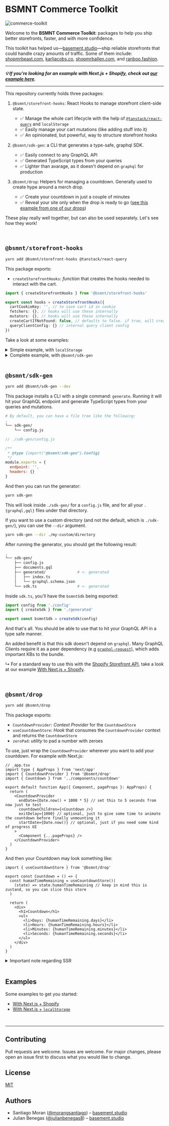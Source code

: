 # BSMNT Commerce Toolkit

![commerce-toolkit](https://user-images.githubusercontent.com/40034115/195423154-223a8187-5c3c-4caa-a19a-843b07d1684a.jpeg)

Welcome to the **BSMNT Commerce Toolkit**: packages to help you ship better storefronts, faster, and with more confidence.

This toolkit has helped us—[basement.studio](https://basement.studio/)—ship reliable storefronts that could handle crazy amounts of traffic. Some of them include: [shopmrbeast.com](https://shopmrbeast.com/), [karljacobs.co](https://karljacobs.co/), [shopmrballen.com](https://shopmrballen.com/), and [ranboo.fashion](https://ranboo.fashion/).

<hr />

<b><i>💡 If you're looking for an example with Next.js + Shopify, check out [our example here](./examples/nextjs-shopify).</i></b>

<hr />

This repository currently holds three packages:

1. `@bsmnt/storefront-hooks`: React Hooks to manage storefront client-side state.

   - ✅ Manage the whole cart lifecycle with the help of [`@tanstack/react-query`](https://tanstack.com/query/v4) and `localStorage`
   - ✅ Easily manage your cart mutations (like adding stuff into it)
   - ✅ An opinionated, but powerful, way to structure storefront hooks

2. `@bsmnt/sdk-gen`: a CLI that generates a type-safe, graphql SDK.

   - ✅ Easily connect to any GraphQL API
   - ✅ Generated TypeScript types from your queries
   - ✅ Lighter than avarage, as it doesn't depend on `graphql` for production

3. `@bsmnt/drop`: Helpers for managing a countdown. Generally used to create hype around a merch drop.
   - ✅ Create your countdown in just a couple of minutes
   - ✅ Reveal your site only when the drop is ready to go ([see this example from one of our drops](https://twitter.com/MikaelSargsyan/status/1578131832331272224))

These play really well together, but can also be used separately. Let's see how they work!

<br />

## `@bsmnt/storefront-hooks`

```zsh
yarn add @bsmnt/storefront-hooks @tanstack/react-query
```

This package exports:

- `createStorefrontHooks`: _function_ that creates the hooks needed to interact with the cart.

```ts
import { createStorefrontHooks } from '@bsmnt/storefront-hooks'

export const hooks = createStorefrontHooks({
  cartCookieKey: '', // to save cart id in cookie
  fetchers: {}, // hooks will use these internally
  mutators: {}, // hooks will use these internally
  createCartIfNotFound: false, // defaults to false. if true, will create a cart if none is found
  queryClientConfig: {} // internal query client config
})
```

Take a look at some examples:

<details>
    <summary>Simple example, with <code>localStorage</code></summary>
    
```ts
import { createStorefrontHooks } from '@bsmnt/storefront-hooks'

type LineItem = {
  merchandiseId: string
  quantity: number
}

type Cart = {
  id: string
  lines: LineItem[]
}

export const {
  QueryClientProvider,
  useCartQuery,
  useAddLineItemsToCartMutation,
  useOptimisticCartUpdate,
  useRemoveLineItemsFromCartMutation,
  useUpdateLineItemsInCartMutation
} = createStorefrontHooks<Cart>({
  cartCookieKey: 'example-nextjs-localstorage',
  fetchers: {
    fetchCart: (cartId: string) => {
      const cartFromLocalStorage = localStorage.getItem(cartId)

      if (!cartFromLocalStorage) throw new Error('Cart not found')

      const cart: Cart = JSON.parse(cartFromLocalStorage)

      return cart
    }
  },
  mutators: {
    addLineItemsToCart: (cartId, lines) => {
      const cartFromLocalStorage = localStorage.getItem(cartId)

      if (!cartFromLocalStorage) throw new Error('Cart not found')

      const cart: Cart = JSON.parse(cartFromLocalStorage)
      // Add line if not exists, update quantity if exists
      const updatedCart = lines.reduce((cart, line) => {
        const lineIndex = cart.lines.findIndex(
          (cartLine) => cartLine.merchandiseId === line.merchandiseId
        )

        if (lineIndex === -1) {
          cart.lines.push(line)
        } else {
          cart.lines[lineIndex]!.quantity += line.quantity
        }

        return cart
      }, cart)

      localStorage.setItem(cartId, JSON.stringify(updatedCart))

      return {
        data: updatedCart
      }
    },
    createCart: () => {
      const cart: Cart = { id: 'cart', lines: [] }
      localStorage.setItem(cart.id, JSON.stringify(cart))

      return { data: cart }
    },
    createCartWithLines: (lines) => {
      const cart = { id: 'cart', lines }
      localStorage.setItem(cart.id, JSON.stringify(cart))

      return { data: cart }
    },
    removeLineItemsFromCart: (cartId, lineIds) => {
      const cartFromLocalStorage = localStorage.getItem(cartId)

      if (!cartFromLocalStorage) throw new Error('Cart not found')

      const cart: Cart = JSON.parse(cartFromLocalStorage)
      cart.lines = cart.lines.filter(
        (line) => !lineIds.includes(line.merchandiseId)
      )
      localStorage.setItem(cart.id, JSON.stringify(cart))

      return {
        data: cart
      }
    },
    updateLineItemsInCart: (cartId, lines) => {
      const cartFromLocalStorage = localStorage.getItem(cartId)

      if (!cartFromLocalStorage) throw new Error('Cart not found')

      const cart: Cart = JSON.parse(cartFromLocalStorage)
      cart.lines = lines
      localStorage.setItem(cart.id, JSON.stringify(cart))

      return {
        data: cart
      }
    }
  },
  logging: {
    onError(type, error) {
      console.info({ type, error })
    },
    onSuccess(type, data) {
      console.info({ type, data })
    }
  }
})

```
</details>
<details>
    <summary>Complete example, with <code>@bsmnt/sdk-gen</code></summary>

```bash
# Given the following file tree:
.
└── storefront/
    ├── sdk-gen/
    │   └── sdk.ts # generated with @bsmnt/sdk-gen
    └── hooks.ts # <- we'll work here
```

This example depends on [@bsmnt/sdk-gen](#bsmntsdk-gen).

```ts
// ./storefront/hooks.ts

import { createStorefrontHooks } from '@bsmnt/storefront-hooks'
import { storefront } from '../sdk-gen/sdk'
import type {
  CartGenqlSelection,
  CartUserErrorGenqlSelection,
  FieldsSelection,
  Cart as GenqlCart
} from '../sdk-gen/generated'

const cartFragment = {
  id: true,
  checkoutUrl: true,
  createdAt: true,
  cost: { subtotalAmount: { amount: true, currencyCode: true } }
} satisfies CartGenqlSelection

export type Cart = FieldsSelection<GenqlCart, typeof cartFragment>

const userErrorFragment = {
  message: true,
  code: true,
  field: true
} satisfies CartUserErrorGenqlSelection

export const {
  QueryClientProvider,
  useCartQuery,
  useAddLineItemsToCartMutation,
  useOptimisticCartUpdate,
  useRemoveLineItemsFromCartMutation,
  useUpdateLineItemsInCartMutation
} = createStorefrontHooks({
  cartCookieKey: 'example-nextjs-shopify',
  fetchers: {
    fetchCart: async (cartId) => {
      const { cart } = await storefront.query({
        cart: {
          __args: { id: cartId },
          ...cartFragment
        }
      })

      if (cart === undefined) throw new Error('Request failed')
      return cart
    }
  },
  mutators: {
    addLineItemsToCart: async (cartId, lines) => {
      const { cartLinesAdd } = await storefront.mutation({
        cartLinesAdd: {
          __args: {
            cartId,
            lines
          },
          cart: cartFragment,
          userErrors: userErrorFragment
        }
      })

      return {
        data: cartLinesAdd?.cart,
        userErrors: cartLinesAdd?.userErrors
      }
    },
    createCart: async () => {
      const { cartCreate } = await storefront.mutation({
        cartCreate: {
          cart: cartFragment,
          userErrors: userErrorFragment
        }
      })
      return {
        data: cartCreate?.cart,
        userErrors: cartCreate?.userErrors
      }
    },
    // TODO we could use the same mutation as createCart?
    createCartWithLines: async (lines) => {
      const { cartCreate } = await storefront.mutation({
        cartCreate: {
          __args: { input: { lines } },
          cart: cartFragment,
          userErrors: userErrorFragment
        }
      })
      return {
        data: cartCreate?.cart,
        userErrors: cartCreate?.userErrors
      }
    },
    removeLineItemsFromCart: async (cartId, lineIds) => {
      const { cartLinesRemove } = await storefront.mutation({
        cartLinesRemove: {
          __args: { cartId, lineIds },
          cart: cartFragment,
          userErrors: userErrorFragment
        }
      })
      return {
        data: cartLinesRemove?.cart,
        userErrors: cartLinesRemove?.userErrors
      }
    },
    updateLineItemsInCart: async (cartId, lines) => {
      const { cartLinesUpdate } = await storefront.mutation({
        cartLinesUpdate: {
          __args: {
            cartId,
            lines: lines.map((l) => ({
              id: l.merchandiseId,
              quantity: l.quantity,
              attributes: l.attributes
            }))
          },
          cart: cartFragment,
          userErrors: userErrorFragment
        }
      })
      return {
        data: cartLinesUpdate?.cart,
        userErrors: cartLinesUpdate?.userErrors
      }
    }
  },
  createCartIfNotFound: true
})
```

</details>

<br />
 
## `@bsmnt/sdk-gen`

```zsh
yarn add @bsmnt/sdk-gen --dev
```

This package installs a CLI with a single command: `generate`. Running it will hit your GraphQL endpoint and generate TypeScript types from your queries and mutations.

```bash
# By default, you can have a file tree like the following:
.
└── sdk-gen/
    └── config.js
```

```js
// ./sdk-gen/config.js

/**
 * @type {import("@bsmnt/sdk-gen").Config}
 */
module.exports = {
  endpoint: '',
  headers: {}
}
```

And then you can run the generator:

```zsh
yarn sdk-gen
```

This will look inside `./sdk-gen/` for a `config.js` file, and for all your `.{graphql,gql}` files under that directory.

If you want to use a custom directory (and not the default, which is `./sdk-gen/`), you can use the `--dir` argument.

```zsh
yarn sdk-gen --dir ./my-custom/directory
```

After running the generator, you should get the following result:

```bash
.
└── sdk-gen/
    ├── config.js
    ├── documents.gql
    ├── generated/              # <- generated
    │   ├── index.ts
    │   └── graphql.schema.json
    └── sdk.ts                  # <- generated
```

Inside `sdk.ts`, you'll have the `bsmntSdk` being exported:

```ts
import config from './config'
import { createSdk } from './generated'

export const bsmntSdk = createSdk(config)
```

And that's all. You should be able to use that to hit your GraphQL API in a type safe manner.

An added benefit is that this sdk doesn't depend on `graphql`. Many GraphQL Clients require it as a peer dependency (e.g [`graphql-request`](https://github.com/prisma-labs/graphql-request/blob/master/package.json#L53)), which adds important KBs to the bundle.

↳ For a standard way to use this with the [Shopify Storefront API](https://shopify.dev/api/storefront), take a look at our example [With Next.js + Shopify](./examples/nextjs-shopify/src/storefront/sdk-gen).

<br />

## `@bsmnt/drop`

```zsh
yarn add @bsmnt/drop
```

This package exports:

- `CountdownProvider`: _Context Provider_ for the `CountdownStore`
- `useCountdownStore`: _Hook_ that consumes the `CountdownProvider` context and returns the `CountdownStore`
- `zeroPad`: _utility_ to pad a number with zeroes

To use, just wrap the `CountdownProvider` wherever you want to add your countdown. For example with Next.js:

```tsx
// _app.tsx
import type { AppProps } from 'next/app'
import { CountdownProvider } from '@bsmnt/drop'
import { Countdown } from '../components/countdown'

export default function App({ Component, pageProps }: AppProps) {
  return (
    <CountdownProvider
      endDate={Date.now() + 1000 * 5} // set this to 5 seconds from now just to test
      countdownChildren={<Countdown />}
      exitDelay={1000} // optional, just to give some time to animate the countdown before finally unmounting it
      startDate={Date.now()} // optional, just if you need some kind of progress UI
    >
      <Component {...pageProps} />
    </CountdownProvider>
  )
}
```

And then your Countdown may look something like:

```tsx
import { useCountdownStore } from '@bsmnt/drop'

export const Countdown = () => {
  const humanTimeRemaining = useCountdownStore()(
    (state) => state.humanTimeRemaining // keep in mind this is zustand, so you can slice this store
  )

  return (
    <div>
      <h1>Countdown</h1>
      <ul>
        <li>Days: {humanTimeRemaining.days}</li>
        <li>Hours: {humanTimeRemaining.hours}</li>
        <li>Minutes: {humanTimeRemaining.minutes}</li>
        <li>Seconds: {humanTimeRemaining.seconds}</li>
      </ul>
    </div>
  )
}
```

<details>
<summary>Important note regarding SSR</summary>

If you render `humanTimeRemaining.seconds`, there's a high chance that your server will render something different than your client, as that value will change each second.

In most cases, you can safely `suppressHydrationWarning` (see issue [#21](https://github.com/basementstudio/commerce-toolkit/issues/21) for more info):

```tsx
import { useCountdownStore } from '@bsmnt/drop'

export const Countdown = () => {
  const humanTimeRemaining = useCountdownStore()(
    (state) => state.humanTimeRemaining // keep in mind this is zustand, so you can slice this store
  )

  return (
    <div>
      <h1>Countdown</h1>
      <ul>
        <li suppressHydrationWarning>Days: {humanTimeRemaining.days}</li>
        <li suppressHydrationWarning>Hours: {humanTimeRemaining.hours}</li>
        <li suppressHydrationWarning>Minutes: {humanTimeRemaining.minutes}</li>
        <li suppressHydrationWarning>Seconds: {humanTimeRemaining.seconds}</li>
      </ul>
    </div>
  )
}
```

If you don't want to take that risk, a safer option is waiting until your app is hydrated before rendering the real time remaining:

```tsx
import { useEffect, useState } from 'react'
import { useCountdownStore } from '@bsmnt/drop'

const Countdown = () => {
  const humanTimeRemaining = useCountdownStore()(
    (state) => state.humanTimeRemaining // keep in mind this is zustand, so you can slice this store
  )

  const [hasRenderedOnce, setHasRenderedOnce] = useState(false)

  useEffect(() => {
    setHasRenderedOnce(true)
  }, [])

  return (
    <div>
      <h1>Countdown</h1>
      <ul>
        <li>Days: {humanTimeRemaining.days}</li>
        <li>Hours: {humanTimeRemaining.hours}</li>
        <li>Minutes: {hasRenderedOnce ? humanTimeRemaining.minutes : '59'}</li>
        <li>Seconds: {hasRenderedOnce ? humanTimeRemaining.seconds : '59'}</li>
      </ul>
    </div>
  )
}
```

</details>

<br />

## Examples

Some examples to get you started:

- [With Next.js + Shopify](./examples/nextjs-shopify)
- [With Next.js + `localStorage`](./examples/nextjs-localstorage)

<br />

---

## Contributing

Pull requests are welcome. Issues are welcome. For major changes, please open an issue first to discuss what you would like to change.

## License

[MIT](./LICENSE/)

## Authors

- Santiago Moran ([@morangsantiago](https://twitter.com/morangsantiago)) – [basement.studio](https://basement.studio)
- Julian Benegas ([@julianbenegas8](https://twitter.com/julianbenegas8)) – [basement.studio](https://basement.studio)
